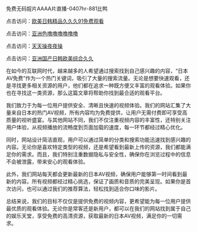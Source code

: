 
免费无码婬片AAAA片直播-0407hr-881比鸭


点击访问：<a href="https://rtj-3zo.pages.dev/">欧美日韩精品久久久91免费观看</a>

点击访问：<a href="https://gfd-5xg.pages.dev/">亚洲色噜噜噜噜噜噜</a>

点击访问：<a href="https://bsdf-5f5.pages.dev/">天天操夜夜操</a>

点击访问：<a href="https://fdhf-454.pages.dev/">亚洲国产日韩欧美综合久久</a>


在如今的互联网时代，越来越多的人希望通过搜索找到自己感兴趣的内容，“日本AV免费”作为一个热门关键词，吸引了大量的搜索流量。无论是想要快速观看，还是寻找更多相关资源的用户，他们都在追求一种既方便又丰富的观看体验。如果你也在寻找这一类资源，那么这篇文章将帮助你找到最合适的观看平台。

我们致力于为每一位用户提供安全、清晰且快速的视频体验。我们的网站汇集了大量来自日本的热门AV视频，所有内容均为免费提供，让用户无需付费即可享受高质量的视听盛宴。与其他网站不同，我们不仅注重视频内容的丰富性，还特别关注用户体验，从视频播放的流畅度到页面加载的速度，每一环节都经过精心优化。

同时，网站设计简洁直观，用户可以通过简单的分类和搜索功能迅速找到感兴趣的内容。无论你是喜欢特定类型的视频，还是希望看到最新上传的资源，我们都能满足你的需求。而且，我们特别注重数据隐私与安全性，确保你在浏览过程中的信息不会被泄露，带来安心的观看体验。

此外，我们网站每天都会更新最新的日本AV视频，确保用户能够第一时间看到最新的内容。所有视频都经过精心挑选，保证了画质和音质的完美呈现。如果你是首次访问，也可以通过我们的推荐算法，轻松找到适合你口味的影片。

总结来说，我们的目标不仅仅是提供免费的视频内容，更希望能为每一位用户提供最优质的观看体验。无论你是常客还是新用户，都可以在我们的网站找到属于自己的娱乐天堂，享受免费的高清资源，获取最新的日本AV视频，满足你的一切需求。


<span style="display:none;">[Canonical link]( https://github.com/vu20250704/585345 ）</span>
